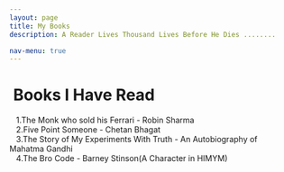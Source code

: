 ```yaml
---
layout: page
title: My Books
description: A Reader Lives Thousand Lives Before He Dies ........

nav-menu: true
---
```


# &nbsp;Books I Have Read

&nbsp;&nbsp;&nbsp;1.The Monk who sold his Ferrari - Robin Sharma   
&nbsp;&nbsp;&nbsp;2.Five Point Someone - Chetan Bhagat   
&nbsp;&nbsp;&nbsp;3.The Story of My Experiments With Truth - An Autobiography of Mahatma Gandhi   
&nbsp;&nbsp;&nbsp;4.The Bro Code - Barney Stinson(A Character in HIMYM)  
